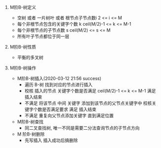 1. M阶B-树定义
    - 空树 或者 一片树叶 或者 根节点子节点数i  2 <= i <= M
    - 每个非根节点包含的关键字个数 k  ceil(M/2)-1 <= k <= M-1
    - 每个非根节点的子节点数 s  ceil(M/2) <= s <= M
    - 所有叶子节点都位于同一层
    
2. M阶B-树性质
    - 平衡的多叉树
    
3. M阶B-树操作
    - M阶B-树插入(2020-03-12 21:56 success)
        - 遍历 B-树 找到对应的节点进行插入
        - 校核 插入的节点 关键字个数是否满足 ceil(M/2)-1 <= k <= M-1 满足 插入结束
        - 不满足 将该节点 中间 关键字 添加到该节点的父节点关键字中 校核关键字个数是否满足要求 满足 插入结束
        - 不满足 重复向父节点添加关键字 直到满足位置
    - M阶B-树查找
        - 同二叉查找树, 唯一不同是需要二分法查询节点的子节点方向
    - M 阶B-树删除
        - 先写插入  插入成功后搞删除
    